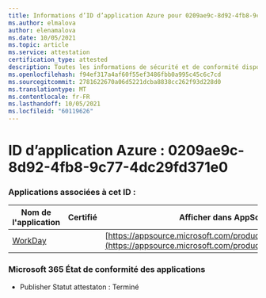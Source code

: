 ```yaml
---
title: Informations d’ID d’application Azure pour 0209ae9c-8d92-4fb8-9c77-4dc29fd371e0
ms.author: elmalova
author: elenamalova
ms.date: 10/05/2021
ms.topic: article
ms.service: attestation
certification_type: attested
description: Toutes les informations de sécurité et de conformité disponibles pour 0209ae9c-8d92-4fb8-9c77-4dc29fd371e0.
ms.openlocfilehash: f94ef317a4af60f55ef3486fbb0a995c45c6c7cd
ms.sourcegitcommit: 2781622670a06d5221dcba8838cc262f93d228d0
ms.translationtype: MT
ms.contentlocale: fr-FR
ms.lasthandoff: 10/05/2021
ms.locfileid: "60119626"
---
```

# <a name="azure-app-id-0209ae9c-8d92-4fb8-9c77-4dc29fd371e0"></a>ID d’application Azure : 0209ae9c-8d92-4fb8-9c77-4dc29fd371e0


### <a name="apps-associated-with-this-id"></a>Applications associées à cet ID :
| **Nom de l'application** | **Certifié** | **Afficher dans AppSource** |
|--------------|---------------|-----------------------|
| [WorkDay](https://docs.microsoft.com/microsoft-365-app-certification/forward/WA200001555) |  | [https://appsource.microsoft.com/product/office/WA200001555](https://appsource.microsoft.com/product/office/WA200001555) |

### <a name="microsoft-365-app-compliance-status"></a>Microsoft 365 État de conformité des applications
- Publisher Statut attestaton : Terminé
